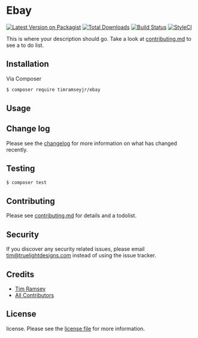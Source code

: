 # Ebay

[![Latest Version on Packagist][ico-version]][link-packagist]
[![Total Downloads][ico-downloads]][link-downloads]
[![Build Status][ico-travis]][link-travis]
[![StyleCI][ico-styleci]][link-styleci]

This is where your description should go. Take a look at [contributing.md](contributing.md) to see a to do list.

## Installation

Via Composer

``` bash
$ composer require timramseyjr/ebay
```

## Usage

## Change log

Please see the [changelog](changelog.md) for more information on what has changed recently.

## Testing

``` bash
$ composer test
```

## Contributing

Please see [contributing.md](contributing.md) for details and a todolist.

## Security

If you discover any security related issues, please email tim@truelightdesigns.com instead of using the issue tracker.

## Credits

- [Tim Ramsey][link-author]
- [All Contributors][link-contributors]

## License

license. Please see the [license file](license.md) for more information.

[ico-version]: https://img.shields.io/packagist/v/timramseyjr/ebay.svg?style=flat-square
[ico-downloads]: https://img.shields.io/packagist/dt/timramseyjr/ebay.svg?style=flat-square
[ico-travis]: https://img.shields.io/travis/timramseyjr/ebay/master.svg?style=flat-square
[ico-styleci]: https://styleci.io/repos/12345678/shield

[link-packagist]: https://packagist.org/packages/timramseyjr/ebay
[link-downloads]: https://packagist.org/packages/timramseyjr/ebay
[link-travis]: https://travis-ci.org/timramseyjr/ebay
[link-styleci]: https://styleci.io/repos/12345678
[link-author]: https://github.com/timramseyjr
[link-contributors]: ../../contributors]